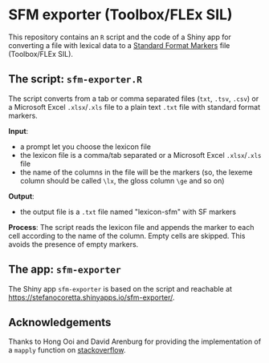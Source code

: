 # SFM exporter (Toolbox/FLEx SIL)

This repository contains an `R` script and the code of a Shiny app for converting a file with lexical data to a [Standard Format Markers](http://www-01.sil.org/computing/shoebox/MDF_2000.pdf?_ga=GA1.2.1165924973.1480287656) file (Toolbox/FLEx SIL).

## The script: `sfm-exporter.R`

The script converts from a tab or comma separated files (`txt`, `.tsv`, `.csv`) or a Microsoft Excel `.xlsx`/`.xls` file to a plain text `.txt` file with standard format markers.


**Input**:
- a prompt let you choose the lexicon file
- the lexicon file is a comma/tab separated or a Microsoft Excel `.xlsx`/`.xls` file
- the name of the columns in the file will be the markers (so, the lexeme column should be called `\lx`, the gloss column `\ge` and so on)

**Output**:
- the output file is a `.txt` file named "lexicon-sfm" with SF markers

**Process**:
The script reads the lexicon file and appends the marker to each cell according to the name of the column. Empty cells are skipped. This avoids the presence of empty markers.

## The app: `sfm-exporter`
The Shiny app `sfm-exporter` is based on the script and reachable at https://stefanocoretta.shinyapps.io/sfm-exporter/.

## Acknowledgements

Thanks to Hong Ooi and David Arenburg for providing the implementation of a `mapply` function on [stackoverflow](http://stackoverflow.com/questions/25666170/r-subsetting-dataframe-in-for-loop-with-double-and-single-brackets).
